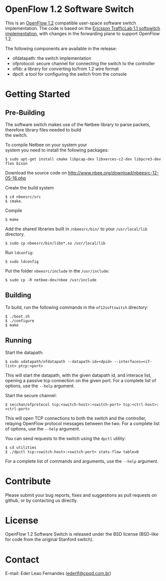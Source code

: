 OpenFlow 1.2 Software Switch
============================

This is an [OpenFlow 1.2][ofp12] compatible user-space software switch
implementation. The code is based on the [Ericsson TrafficLab 1.1 softswitch
implementation][ericssonsw11], with changes in the forwarding plane to support
OpenFlow 1.2.

The following components are available in the release:
  - ofdatapath: the switch implementation
  - ofprotocol: secure channel for connecting the switch to the controller
  - oflib:      a library for converting to/from 1.2 wire format
  - dpctl:      a tool for configuring the switch from the console


Getting Started
===============

Pre-Building
------------

The software switch makes use of the Netbee library to parse packets, therefore library files needed to build  
the switch.

To compile Netbee on your system your  
system you need to install the following packages:

    $ sudo apt-get install cmake libpcap-dev libxerces-c2-dev libpcre3-dev flex bison  

Download the source code on http://www.nbee.org/download/nbeesrc-12-05-16.php
    
Create the build system  
  
    $ cd nbeesrc/src  
    $ cmake.

Compile  
    
    $ make

Add the shared libraries built in `/nbeesrc/bin/` to your `/usr/local/lib` directory.  

    $ sudo cp nbeesrc/bin/libn*.so /usr/local/lib

Run `ldconfig`:

    $ sudo ldconfig

Put the folder `nbeesrc/include` in the `/usr/include`:

    $ sudo cp -R netbee-dev/nbee /usr/include


Building
--------

To build, run the following commands in the `of12softswitch` directory:

    $ ./boot.sh
    $ ./configure
    $ make

Running
-------

Start the datapath:

    $ sudo udatapath/ofdatapath --datapath-id=<dpid> --interfaces=<if-list> ptcp:<port>

This will start the datapath, with the given datapath id, and interace list,
opening a passive tcp connection on the given port. For a complete list of
options, use the `--help` argument.

Start the secure channel:

    $ secchan/ofprotocol tcp:<switch-host>:<switch-port> tcp:<ctrl-host>:<ctrl-port>

This will open TCP connections to both the switch and the controller, relaying
OpenFlow protocol messages between the two. For a complete list of options,
use the `--help` argument.

You can send requests to the switch using the `dpctl` utility:

    $ cd utilities
    $ ./dpctl tcp:<switch-host>:<switch-port> stats-flow table=0

For a complete list of commands and arguments, use the `--help` argument.

Contribute
==========

Please submit your bug reports, fixes and suggestions as pull requests on
github, or by contacting us directly.

License
=======

OpenFlow 1.2 Software Switch is released under the BSD license (BSD-like for
code from the original Stanford switch).

Contact
=======

E-mail: Eder Leao Fernandes (ederlf@cpqd.com.br)

[ofp12]: https://www.opennetworking.org/images/stories/downloads/specification/openflow-spec-v1.2.pdf
[ericssonsw11]: https://github.com/TrafficLab/of11softswitch

